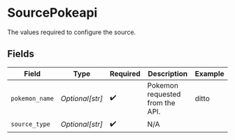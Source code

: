 # SourcePokeapi

The values required to configure the source.


## Fields

| Field                           | Type                            | Required                        | Description                     | Example                         |
| ------------------------------- | ------------------------------- | ------------------------------- | ------------------------------- | ------------------------------- |
| `pokemon_name`                  | *Optional[str]*                 | :heavy_check_mark:              | Pokemon requested from the API. | ditto                           |
| `source_type`                   | *Optional[str]*                 | :heavy_check_mark:              | N/A                             |                                 |